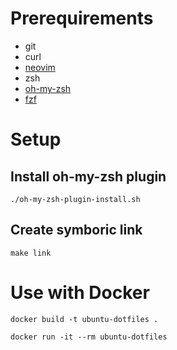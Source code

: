 # Prerequirements
- git
- curl
- [neovim](https://github.com/neovim/neovim/blob/master/INSTALL.md)
- zsh
- [oh-my-zsh](https://ohmyz.sh/#install)
- [fzf](https://github.com/junegunn/fzf?tab=readme-ov-file#installation)

# Setup
## Install oh-my-zsh plugin
```
./oh-my-zsh-plugin-install.sh
```
## Create symboric link
```
make link
```

# Use with Docker
```
docker build -t ubuntu-dotfiles .
```

```
docker run -it --rm ubuntu-dotfiles
```